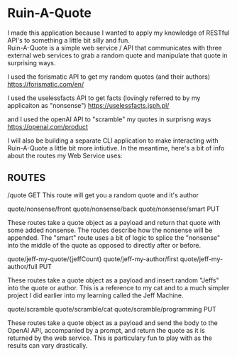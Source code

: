 # Ruin-A-Quote

I made this application because I wanted to apply my knowledge of RESTful API's to something a little bit silly and fun.  
Ruin-A-Quote is a simple web service / API that communicates with three external web services to grab a random quote and manipulate that quote in surprising ways.

I used the forismatic API to get my random quotes (and their authors) 
https://forismatic.com/en/

I used the uselessfacts API to get facts (lovingly referred to by my applicaiton as "nonsense")
https://uselessfacts.jsph.pl/

and I used the openAI API to "scramble" my quotes in surprisng ways
https://openai.com/product

I will also be building a separate CLI application to make interacting with Ruin-A-Quote a little bit more intiutive. In the meantime, here's a bit of info about the routes my Web Service uses:

## ROUTES

/quote
GET 
This route will get you a random quote and it's author

quote/nonsense/front
quote/nonsense/back
quote/nonsense/smart
PUT

These routes take a quote object as a payload and return that quote with some added nonsense.  The routes describe how the nonsense will be appended.  The "smart" route uses a bit of logic to 
splice the "nonsense" into the middle of the quote as opposed to directly after or before. 

quote/jeff-my-quote/{jeffCount}
quote/jeff-my-author/first
quote/jeff-my-author/full
PUT

These routes take a quote object as a payload and insert random "Jeffs" into the quote or author.  This is a reference to my cat and to a much simpler project I did earlier into my learning called the Jeff Machine. 

quote/scramble
quote/scramble/cat
quote/scramble/programming
PUT

These routes take a quote object as a payload and send the body to the OpenAI API, accompanied by a prompt, and return the quote as it is returned by the web service.  This is particulary
fun to play with as the results can vary drastically.
